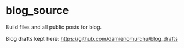 # blog_source

Build files and all public posts for blog.

Blog drafts kept here: https://github.com/damienomurchu/blog_drafts